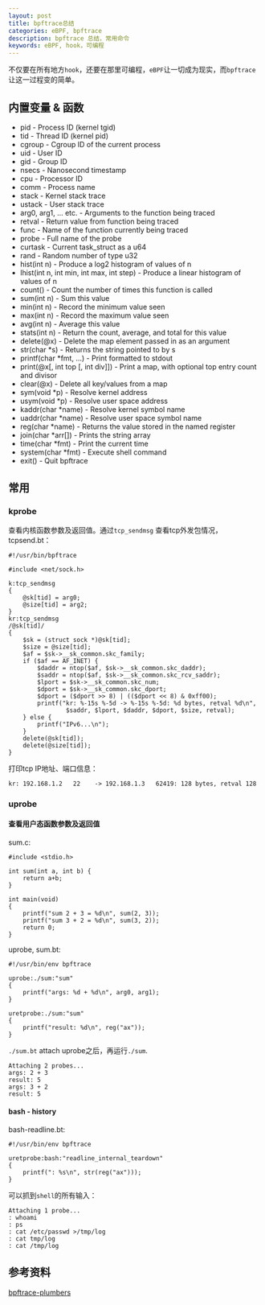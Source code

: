 ```yaml
---
layout: post
title: bpftrace总结
categories: eBPF, bpftrace
description: bpftrace 总结，常用命令
keywords: eBPF, hook，可编程
---
```

不仅要在所有地方`hook`，还要在那里可编程，`eBPF`让一切成为现实，而`bpftrace`让这一过程变的简单。  
  
## 内置变量 & 函数
  
- pid - Process ID (kernel tgid)
- tid - Thread ID (kernel pid)
- cgroup - Cgroup ID of the current process
- uid - User ID
- gid - Group ID
- nsecs - Nanosecond timestamp
- cpu - Processor ID
- comm - Process name
- stack - Kernel stack trace
- ustack - User stack trace
- arg0, arg1, ... etc. - Arguments to the function being traced
- retval - Return value from function being traced
- func - Name of the function currently being traced
- probe - Full name of the probe
- curtask - Current task_struct as a u64
- rand - Random number of type u32
- hist(int n) - Produce a log2 histogram of values of n
- lhist(int n, int min, int max, int step) - Produce a linear histogram of values of n
- count() - Count the number of times this function is called
- sum(int n) - Sum this value
- min(int n) - Record the minimum value seen
- max(int n) - Record the maximum value seen
- avg(int n) - Average this value
- stats(int n) - Return the count, average, and total for this value
- delete(@x) - Delete the map element passed in as an argument
- str(char *s) - Returns the string pointed to by s
- printf(char *fmt, ...) - Print formatted to stdout
- print(@x[, int top [, int div]]) - Print a map, with optional top entry count and divisor
- clear(@x) - Delete all key/values from a map
- sym(void *p) - Resolve kernel address
- usym(void *p) - Resolve user space address
- kaddr(char *name) - Resolve kernel symbol name
- uaddr(char *name) - Resolve user space symbol name
- reg(char *name) - Returns the value stored in the named register
- join(char *arr[]) - Prints the string array
- time(char *fmt) - Print the current time
- system(char *fmt) - Execute shell command
- exit() - Quit bpftrace  
  
## 常用

### kprobe
  
查看内核函数参数及返回值。通过`tcp_sendmsg` 查看tcp外发包情况，tcpsend.bt：  
```
#!/usr/bin/bpftrace

#include <net/sock.h>

k:tcp_sendmsg
{
    @sk[tid] = arg0;
    @size[tid] = arg2;
}
kr:tcp_sendmsg
/@sk[tid]/
{
    $sk = (struct sock *)@sk[tid];
    $size = @size[tid];
    $af = $sk->__sk_common.skc_family;
    if ($af == AF_INET) {
        $daddr = ntop($af, $sk->__sk_common.skc_daddr);
        $saddr = ntop($af, $sk->__sk_common.skc_rcv_saddr);
        $lport = $sk->__sk_common.skc_num;
        $dport = $sk->__sk_common.skc_dport;
        $dport = ($dport >> 8) | (($dport << 8) & 0xff00);
        printf("kr: %-15s %-5d -> %-15s %-5d: %d bytes, retval %d\n",
                $saddr, $lport, $daddr, $dport, $size, retval);
    } else {
        printf("IPv6...\n");
    }
    delete(@sk[tid]);
    delete(@size[tid]);
}
```
打印tcp IP地址、端口信息：  
```
kr: 192.168.1.2   22    -> 192.168.1.3   62419: 128 bytes, retval 128
```
  
### uprobe
  
#### 查看用户态函数参数及返回值
  
sum.c:  
```
#include <stdio.h>

int sum(int a, int b) {
    return a+b;
}

int main(void)
{
    printf("sum 2 + 3 = %d\n", sum(2, 3));
    printf("sum 3 + 2 = %d\n", sum(3, 2));
    return 0;
}
```
uprobe, sum.bt:  
```
#!/usr/bin/env bpftrace

uprobe:./sum:"sum"
{
    printf("args: %d + %d\n", arg0, arg1);
}

uretprobe:./sum:"sum"
{
    printf("result: %d\n", reg("ax"));
}
```
`./sum.bt` attach uprobe之后，再运行`./sum`.     
```
Attaching 2 probes...
args: 2 + 3
result: 5
args: 3 + 2
result: 5
```
  
#### bash - history
  
bash-readline.bt:  
```
#!/usr/bin/env bpftrace

uretprobe:bash:"readline_internal_teardown"
{
    printf(": %s\n", str(reg("ax")));
}
```
可以抓到`shell`的所有输入：  
```
Attaching 1 probe...
: whoami
: ps
: cat /etc/passwd >/tmp/log
: cat tmp/log
: cat /tmp/log
```
  
## 参考资料  
  
[bpftrace-plumbers](https://lpc.events/event/4/contributions/441/attachments/390/633/bpftrace-plumbers.pdf)  
